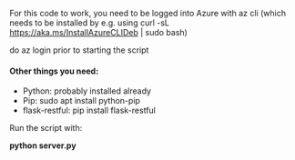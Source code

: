 For this code to work, you need to be logged into Azure with az cli (which needs to be installed by e.g. using  curl -sL https://aka.ms/InstallAzureCLIDeb | sudo bash)

do az login prior to starting the script

#### Other things you need:
* Python: probably installed already
* Pip: sudo apt install python-pip
* flask-restful:  pip install flask-restful

Run the script with:

**python server.py**
